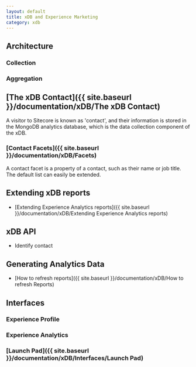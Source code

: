 ```yaml
---
layout: default
title: xDB and Experience Marketing
category: xdb
---
```


## Architecture

### Collection

### Aggregation

## [The xDB Contact]({{ site.baseurl }}/documentation/xDB/The xDB Contact)
A visitor to Sitecore is known as 'contact', and their information is stored in the MongoDB analytics database, which is the data collection component of the xDB.

### [Contact Facets]({{ site.baseurl }}/documentation/xDB/Facets)
A contact facet is a property of a contact, such as their name or job title. The default list can easily be extended.

## Extending xDB reports

* [Extending Experience Analytics reports]({{ site.baseurl }}/documentation/xDB/Extending Experience Analytics reports)

## xDB API

* Identify contact

## Generating Analytics Data

* [How to refresh reports]({{ site.baseurl }}/documentation/xDB/How to refresh Reports)

## Interfaces

### Experience Profile
 
### Experience Analytics

### [Launch Pad]({{ site.baseurl }}/documentation/xDB/Interfaces/Launch Pad)


